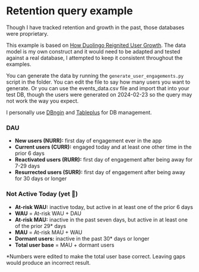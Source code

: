 # Retention query example

Though I have tracked retention and growth in the past, those databases were proprietary.

This example is based on [How Duolingo Reignited User Growth](https://www.lennysnewsletter.com/p/how-duolingo-reignited-user-growth). The data model is my own construct and it would need to be adapted and tested against a real database, I attempted to keep it consistent throughout the examples.

You can generate the data by running the `generate_user_engagements.py` script in the folder. You can edit the file to say how many users you want to generate. Or you can use the events_data.csv file and import that into your test DB, though the users were generated on 2024-02-23 so the query may not work the way you expect.

I personally use [DBngin](https://dbngin.com/) and [Tableplus](https://tableplus.com/) for DB management.

### DAU
- **New users (NURR):** first day of engagement ever in the app
- **Current users (CURR):** engaged today and at least one other time in the prior 6 days
- **Reactivated users (RURR):** first day of engagement after being away for 7-29 days
- **Resurrected users (SURR):** first day of engagement after being away for 30 days or longer

### Not Active Today (yet 😬)
- **At-risk WAU:** inactive today, but active in at least one of the prior 6 days 
- **WAU** = At-risk WAU + DAU
- **At-risk MAU:** inactive in the past seven days, but active in at least one of the prior 29* days
- **MAU** = At-risk MAU + WAU
- **Dormant users:** inactive in the past 30* days or longer 
- **Total user base** = MAU + dormant users

*Numbers were edited to make the total user base correct. Leaving gaps would produce an incorrect result.